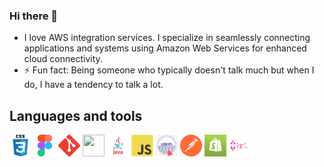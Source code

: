 ### Hi there 👋
  * I love AWS integration services. I specialize in seamlessly connecting applications and systems using Amazon Web Services for enhanced cloud connectivity.
  * ⚡ Fun fact: Being someone who typically doesn't talk much but when I do, I have a tendency to talk a lot.

## Languages and tools
<img src="https://github.com/gerzon2022/gerzon2022/blob/main/assets/css.png" width="35" height="35">
<img src="https://github.com/gerzon2022/gerzon2022/blob/main/assets/figma.png" width="35" height="35">
<img src="https://github.com/gerzon2022/gerzon2022/blob/main/assets/gitgitaw.png" width="35" height="35">
<img src="hhttps://github.com/gerzon2022/gerzon2022/blob/main/assets/html.png" width="35" height="35">
<img src="https://github.com/gerzon2022/gerzon2022/blob/main/assets/javava.png" width="35" height="35">
<img src="https://github.com/gerzon2022/gerzon2022/blob/main/assets/js.png" width="35" height="35">
<img src="https://github.com/gerzon2022/gerzon2022/blob/main/assets/liquid.png" width="35" height="35">
<img src="https://github.com/gerzon2022/gerzon2022/blob/main/assets/postpostman.png" width="35" height="35">
<img src="https://github.com/gerzon2022/gerzon2022/blob/main/assets/shopify.png" width="35" height="35">
<img src="https://github.com/gerzon2022/gerzon2022/blob/main/assets/graphql.png" width="35" height="35">
<!--
**gerzon2022/gerzon2022** is a ✨ _special_ ✨ repository because its `README.md` (this file) appears on your GitHub profile.

Here are some ideas to get you started:

- 🔭 I’m currently working on ...
- 🌱 I’m currently learning ...
- 👯 I’m looking to collaborate on ...
- 🤔 I’m looking for help with ...
- 💬 Ask me about ...
- 📫 How to reach me: ...
- 😄 Pronouns: ...
- ⚡ Fun fact: ...
-->
